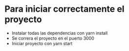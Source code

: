 # Para iniciar correctamente el proyecto

- Instalar todas las dependencias con yarn install
- Se correra el proyecto en el puerto 3000
- Iniciar proyecto con yarn start

